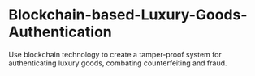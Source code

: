 # Blockchain-based-Luxury-Goods-Authentication
Use blockchain technology to create a tamper-proof system for authenticating luxury goods, combating counterfeiting and fraud.
